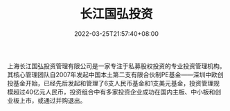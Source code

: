 ﻿---
weight: 
title: "长江国弘投资"
description: "上海长江国弘投资管理有限公司是一家专注于私募股权投资的专业投资管理机构"
date: 2022-03-25T21:57:40+08:00
lastmod: 2022-03-25T16:45:40+08:00
draft: false
authors: ["Metabd"]
featuredImage: "changjiangguohongtouzi.jpg"
link: ""
tags: ["投资机构","长江国弘投资"]
categories: ["navigation"]
navigation: ["投资机构"]
lightgallery: true
toc: true
pinned: false
recommend: false
recommend1: false
---
上海长江国弘投资管理有限公司是一家专注于私募股权投资的专业投资管理机构。其核心管理团队自2007年发起中国本土第二支有限合伙制PE基金——深圳中欧创投基金开始，已经先后发起和管理了6支人民币基金和1支美元基金，投资管理规模超过40亿元人民币，投资组合中有多家投资企业成功在国内主板、中小板和创业板上市，或通过并购退出。
